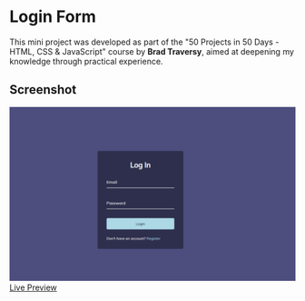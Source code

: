 # Login Form

This mini project was developed as part of the "50 Projects in 50 Days - HTML, CSS & JavaScript" course by **Brad Traversy**, aimed at deepening my knowledge through practical experience.

## Screenshot

![Login Form](img/login.png)
[Live Preview](https://milanilic-w28.github.io/login-form/)
